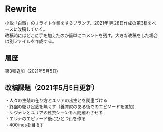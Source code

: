# Rewrite
小説「白黴」のリライト作業をするブランチ。2021年1月28日作成の第3稿をベースに改稿していく。  
改稿時にはどこに手を加えたのか簡単にコメントを残す。大きな改稿をした場合は別ファイルを作成する。

## 履歴
第3稿追加（2021年5月5日）

## 改稿課題（2021年5月5日更新）
・人々の生殖の在り方とユリアの出生とを関連づける  
・終盤の駆け足感を無くす（養育院のある街でのエピソードを追加）  
・シヴァンとユリアの性交シーンを人間離れさせる  
・エレナのエピソード後にひとつ山を作る  
・400linesを目指す  
